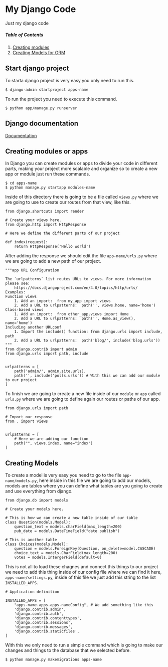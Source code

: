 # My Django Code
Just my django code
##### Table of Contents  
1. [Creating modules](#apps)
2. [Creating Models for ORM](#models)
## Start django project
To starta  django project is very easy you only need to run this.
```
$ django-admin startproject apps-name
```
To run the project you need to execute this command.
```
$ python app/manage.py runserver
```
## Django documentation
[Documentation](https://docs.djangoproject.com/en/4.0/)
<a name="apps" />
## Creating modules or apps
In Django you can create modules or apps to divide your code in different parts, making your project more scalable and organize so to create a new app or module just run these commands.
```
$ cd apps-name
$ python manage.py startapp modules-name
```
Inside of this directory there is going to be a file called `views.py` where we are going to use to create our routes from that view, like this.
```
from django.shortcuts import render

# Create your views here.
from django.http import HttpResponse

# Here we define the different parts of our project

def index(request):
    return HttpResponse('Hello world')

```
After adding the response we should edit the file `app-name/urls.py` where we are going to add a new path of our project.
```
"""app URL Configuration

The `urlpatterns` list routes URLs to views. For more information please see:
    https://docs.djangoproject.com/en/4.0/topics/http/urls/
Examples:
Function views
    1. Add an import:  from my_app import views
    2. Add a URL to urlpatterns:  path('', views.home, name='home')
Class-based views
    1. Add an import:  from other_app.views import Home
    2. Add a URL to urlpatterns:  path('', Home.as_view(), name='home')
Including another URLconf
    1. Import the include() function: from django.urls import include, path
    2. Add a URL to urlpatterns:  path('blog/', include('blog.urls'))
"""
from django.contrib import admin
from django.urls import path, include


urlpatterns = [
    path('admin/', admin.site.urls),
    path('', include('polls.urls')) # With this we can add our module to our project
]
```
To finish we are going to create a new file inside of our `module` or `app` called `urls.py` where we are going to define again our routes or paths of our app.
```
from django.urls import path

# Import our response 
from . import views


urlpatterns = [
    # Here we are adding our function 
    path("", views.index, name="index")
]
```
<a name="models" />

## Creating Models
To create a model is very easy you need to go to the file `app-name/models.py`, here inside in this file we are going to add our models, models are tables where you can define what tables are you going to create and use everything from django.
```
from django.db import models

# Create your models here.

# This is how we can create a new table inside of our table
class Question(models.Model):
    question_text = models.charField(max_length=200)
    pub_date = models.DateTimeField("date publish")

# This is another table 
class Choices(models.Model):
    question = models.ForeignKey(Question, on_delete=model.CASCADE)
    choice_text = models.CharField(max_length=200)
    votes = models.IntergerField(default=0)
```
This is not all to load these chagnes and connect this things to our project we need to add this thing inside of our config file where we can find it here, `apps-name/settings.py`, inside of this file we just add this string to the list `INSTALLED_APPS`.
```
# Application definition

INSTALLED_APPS = [
    "apps-name.apps.apps-nameConfig", # We add something like this 
    'django.contrib.admin',
    'django.contrib.auth',
    'django.contrib.contenttypes',
    'django.contrib.sessions',
    'django.contrib.messages',
    'django.contrib.staticfiles',
]
```
With this we only need to run a simple command which is going to make our changes and things to the database that we selected before.
```
$ python manage.py makemigrations apps-name
```
